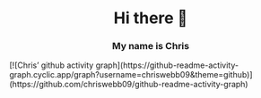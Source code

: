 
<h1 align="center"> Hi there 👋</h1>
<h3 align="center">My name is Chris</h3>
[![Chris’ github activity graph](https://github-readme-activity-graph.cyclic.app/graph?username=chriswebb09&theme=github)](https://github.com/chriswebb09/github-readme-activity-graph)

<!-- <p align="center">
  <img src="https://stars.medv.io/chriswebb09/ARKitNavigationDemo.svg" alt="Sublime's custom image"/>
</p> -->

